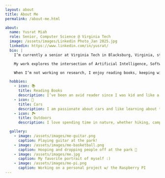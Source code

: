 ```yaml
---
layout: about
title: About Me
permalink: /about-me.html

about:
  name: Yusrat Miah
  role: Senior, Computer Science @ Virginia Tech
  image: /assets/images/Linkedin Photo_Jan 2025.jpg
  linkedin: https://www.linkedin.com/in/yusrat/
  bio: |
    I’m currently a senior at Virginia Tech in Blacksburg, Virginia, studying Computer Science with a minor in Data and Decision Sciences. I expect to graduate in December 2025.

    My work explores the intersection of Artificial Intelligence, Software Engineering, Design, and Transportation.

    When I’m not working on research, I enjoy reading books, keeping with automative trends, and exploring the outdoors.

  hobbies:
    - icon: 📚
      title: Reading Books
      description: I’ve been an avid reader since I was kid and like a good mystery novel.
    - icon: 🚙
      title: Cars
      description: I am passionate about cars and like learning about the latest innovations in the automotive world.
    - icon: 🏞️
      title: Outdoors 
      description: I love spending time in nature, whether hiking, camping, or simply exploring scenic landscapes.

  gallery:
    - image: /assets/images/me-guitar.png
      caption: Playing guitar at the park!
    - image: /assets/images/me-basketball.png
      caption: Hooping and dropping people off at the park 🏀
    - image: /assets/images/me.jpg
      caption: My favorite portrait of myself :)
    - image: /assets/images/me-pi.png
      caption: Working on a personal project w/ the Raspberry PI
---
```

